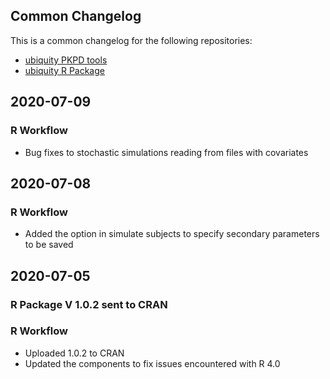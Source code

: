 

## Common Changelog

This is a common changelog for the following repositories:

- [ubiquity PKPD tools](https://github.com/john-harrold/ubiquity-pkpd)
- [ubiquity R Package](https://github.com/john-harrold/ubiquity)


## 2020-07-09

### R Workflow
- Bug fixes to stochastic simulations reading from files with covariates

## 2020-07-08

### R Workflow
- Added the option in simulate subjects to specify secondary parameters to be
  saved 

## 2020-07-05

### R Package V 1.0.2 sent to CRAN

### R Workflow
- Uploaded 1.0.2 to CRAN
- Updated the components to fix issues encountered with R 4.0
